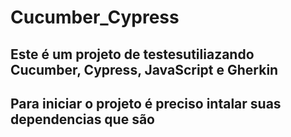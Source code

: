 # Cucumber_Cypress

<h2> Este é um projeto de testesutiliazando Cucumber, Cypress, JavaScript e Gherkin </h2>

<h2> Para iniciar o projeto é preciso intalar suas dependencias que são </h2>
